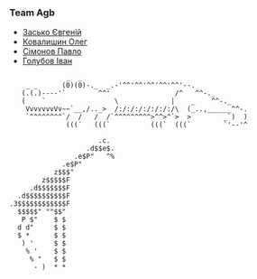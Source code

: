 ### Team Agb

* [Засько Євгеній](https://github.com/NeProgramist)    
* [Ковалишин Олег](https://github.com/ALEGATOR1209)    
* [Сімонов Павло](https://github.com/DjBee0312)    
* [Голубов Iван](https://github.com/vano7577)
```
              _  _
    _ _      (0)(0)-._  _.-'^^'^^'^^'^^'^^'--.
   (.(.)----'`        ^^'                /^   ^^-._
   (    `                 \             |    _    ^^-._
    VvvvvvvVv~~`__,/.._>  /:/:/:/:/:/:/:/\  (_..,______^^-.
    `^^^^^^^^`/  /   /  /`^^^^^^^^^>^^>^`>  >        _`)  )
              (((`   (((`          (((`  (((`        `'--'^
```
```
                      .c.
                   .d$$e$.
                .e$P"   ^%
             .e$P"
           z$$$"
        z$$$$$F
     .d$$$$$$$F
  .d$$$$$$$$$$F
.3$$$$$$$$$$$$F
  $$$$$" ""$$"
   P $"    $ $
  d d"     $ $
  $ *      $ $
   ) '     $ $
    % '    $ $
     % "   $ $
      - )  * *

```